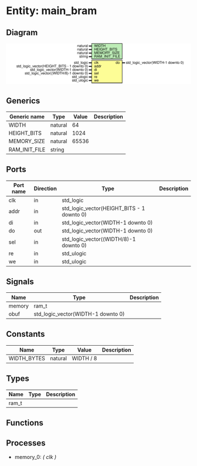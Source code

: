 # Entity: main_bram
## Diagram
![Diagram](main_bram.svg "Diagram")
## Generics
| Generic name  | Type    | Value | Description |
| ------------- | ------- | ----- | ----------- |
| WIDTH         | natural | 64    |             |
| HEIGHT_BITS   | natural | 1024  |             |
| MEMORY_SIZE   | natural | 65536 |             |
| RAM_INIT_FILE | string  |       |             |
## Ports
| Port name | Direction | Type                                       | Description |
| --------- | --------- | ------------------------------------------ | ----------- |
| clk       | in        | std_logic                                  |             |
| addr      | in        | std_logic_vector(HEIGHT_BITS - 1 downto 0) |             |
| di        | in        | std_logic_vector(WIDTH-1 downto 0)         |             |
| do        | out       | std_logic_vector(WIDTH-1 downto 0)         |             |
| sel       | in        | std_logic_vector((WIDTH/8)-1 downto 0)     |             |
| re        | in        | std_ulogic                                 |             |
| we        | in        | std_ulogic                                 |             |
## Signals
| Name   | Type                               | Description |
| ------ | ---------------------------------- | ----------- |
| memory | ram_t                              |             |
| obuf   | std_logic_vector(WIDTH-1 downto 0) |             |
## Constants
| Name        | Type    | Value      | Description |
| ----------- | ------- | ---------- | ----------- |
| WIDTH_BYTES | natural |  WIDTH / 8 |             |
## Types
| Name  | Type | Description |
| ----- | ---- | ----------- |
| ram_t |      |             |
## Functions
## Processes
- memory_0: _( clk )_

